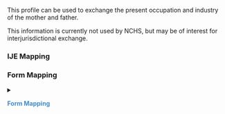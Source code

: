 This profile can be used to exchange the present occupation and industry of the mother and father.

This information is currently not used by NCHS, but may be of interest for interjurisdictional exchange.

### IJE Mapping

<style>
 .context-menu {cursor: context-menu; color: #438bca;}
 .context-menu:hover {opacity: 0.5;}
</style>

### Form Mapping
<details>

<summary>

<strong class='context-menu' >Form Mapping</strong>

<style>
 .context-menu {cursor: context-menu; color: #438bca;}
 .context-menu:hover {opacity: 0.5;}
</style>
</summary>
<table class='grid'>
<thead>
  <tr>
    <th style='text-align: center'><strong>Item #</strong></th>
    <th><strong>Form Field</strong></th>
    <th><strong>FHIR Profile Field</strong></th>
    <th><strong>Reference</strong></th>
  </tr>
</thead>
<tbody>
</tbody>
</table>

</details>
<p></p>
